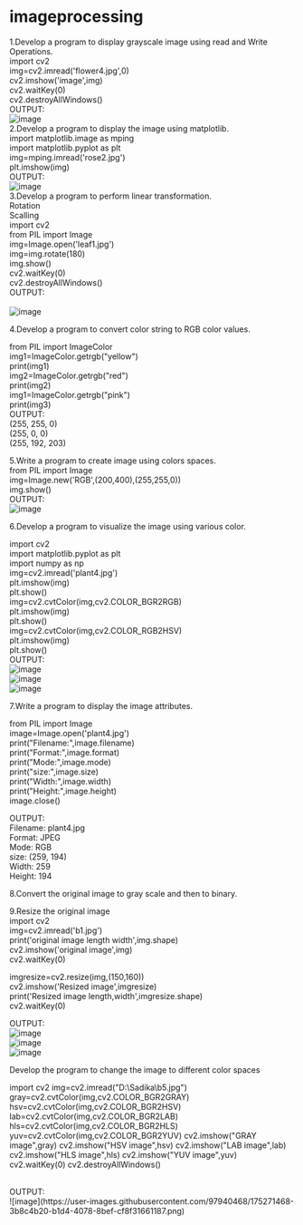 # imageprocessing

1.Develop a program to display grayscale image using read and Write Operations.
<br>
import cv2 <br>
img=cv2.imread('flower4.jpg',0) <br>
cv2.imshow('image',img)<br>
cv2.waitKey(0)<br>
cv2.destroyAllWindows()<br>
OUTPUT:<br>
![image](https://user-images.githubusercontent.com/97940468/175270926-d16f09bc-6f52-4e13-8315-2f468bbe937d.png)
<br>
2.Develop a program to display the image using matplotlib.<br>
import matplotlib.image as mping <br>
import matplotlib.pyplot as plt <br>
img=mping.imread('rose2.jpg') <br>
plt.imshow(img) <br>
OUTPUT:<br>
![image](https://user-images.githubusercontent.com/97940468/175273562-5e5c9e46-c75a-424f-9831-ced1e9dc57bf.png)
<br>
3.Develop a program to perform linear transformation.<br>
  Rotation<br>
  Scalling<br>
import cv2<br>
from PIL import Image<br>
img=Image.open('leaf1.jpg')<br>
img=img.rotate(180)<br>
img.show()<br>
cv2.waitKey(0)<br>
cv2.destroyAllWindows()<br>
OUTPUT:<br>  
  ![image](https://user-images.githubusercontent.com/97940468/175281528-ae192b0c-596f-4194-942d-1dc6c92e8366.png)
<br>

4.Develop a program to convert color string to RGB color values.<br>

from PIL import ImageColor<br>
img1=ImageColor.getrgb("yellow")<br>
print(img1)<br>
img2=ImageColor.getrgb("red")<br>
print(img2)<br>
img1=ImageColor.getrgb("pink")<br>
print(img3)<br>
OUTPUT:<br>
(255, 255, 0)<br>
(255, 0, 0)<br>
(255, 192, 203)<br>

5.Write a program to create image using colors spaces.<br>
from PIL import Image<br>
img=Image.new('RGB',(200,400),(255,255,0))<br>
img.show()<br>
OUTPUT:<br>
![image](https://user-images.githubusercontent.com/97940468/175282545-c9b75b06-2c7a-40e6-bd65-fa6ca2d6a367.png)<br>


6.Develop a program to visualize the image using various color.<br>

import cv2<br>
import matplotlib.pyplot as plt<br>
import numpy as np<br>
img=cv2.imread('plant4.jpg')<br>
plt.imshow(img)<br>
plt.show()<br>
img=cv2.cvtColor(img,cv2.COLOR_BGR2RGB)<br>
plt.imshow(img)<br>
plt.show()<br>
img=cv2.cvtColor(img,cv2.COLOR_RGB2HSV)<br>
plt.imshow(img)<br>
plt.show()<br>
OUTPUT:<br>
![image](https://user-images.githubusercontent.com/97940468/175283104-5976774f-6924-4746-b8f3-1f1f0983a008.png)<br>
![image](https://user-images.githubusercontent.com/97940468/175283186-7b30852a-5485-465f-a252-c3f71be403bb.png)<br>
![image](https://user-images.githubusercontent.com/97940468/175283262-28553f7f-dbd8-4948-99ff-72743aacf5e1.png)<br>

7.Write a program to display the image attributes.<br>

from PIL import Image<br>
image=Image.open('plant4.jpg')<br>
print("Filename:",image.filename)<br>
print("Format:",image.format)<br>
print("Mode:",image.mode)<br>
print("size:",image.size)<br>
print("Width:",image.width)<br>
print("Height:",image.height)<br>
image.close()<br>

OUTPUT:<br>
Filename: plant4.jpg<br>
Format: JPEG<br>
Mode: RGB<br>
size: (259, 194)<br>
Width: 259<br>
Height: 194<br>

8.Convert the original image to gray scale and then to binary.


9.Resize the original image<br>
import cv2<br>
img=cv2.imread('b1.jpg')<br>
print('original image length width',img.shape)<br>
cv2.imshow('original image',img)<br>
cv2.waitKey(0)<br>

imgresize=cv2.resize(img,(150,160))<br>
cv2.imshow('Resized image',imgresize)<br>
print('Resized image length,width',imgresize.shape)<br>
cv2.waitKey(0)<br>

OUTPUT:<br>
![image](https://user-images.githubusercontent.com/97940468/175284242-e0f0835d-e45b-414e-84c9-ece1d5ba5e72.png)<br>
![image](https://user-images.githubusercontent.com/97940468/175284048-d800dc17-2246-4548-851a-ac4e893ddd71.png)<br>
![image](https://user-images.githubusercontent.com/97940468/175284124-9a6f913a-fe6a-430a-9e90-acfcdec884fb.png)<br>

















Develop the program to change the image to different color spaces
<br>

import cv2 
img=cv2.imread("D:\Sadika\\b5.jpg")
gray=cv2.cvtColor(img,cv2.COLOR_BGR2GRAY)
hsv=cv2.cvtColor(img,cv2.COLOR_BGR2HSV)
lab=cv2.cvtColor(img,cv2.COLOR_BGR2LAB)
hls=cv2.cvtColor(img,cv2.COLOR_BGR2HLS)
yuv=cv2.cvtColor(img,cv2.COLOR_BGR2YUV)
cv2.imshow("GRAY image",gray)
cv2.imshow("HSV image",hsv)
cv2.imshow("LAB image",lab)
cv2.imshow("HLS image",hls)
cv2.imshow("YUV image",yuv)
cv2.waitKey(0)
cv2.destroyAllWindows()

<br>
OUTPUT:
<br>
![image](https://user-images.githubusercontent.com/97940468/175271468-3b8c4b20-b1d4-4078-8bef-cf8f31661187.png)


<br>



